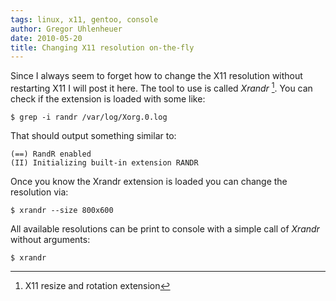 ```yaml
---
tags: linux, x11, gentoo, console
author: Gregor Uhlenheuer
date: 2010-05-20
title: Changing X11 resolution on-the-fly
---
```


Since I always seem to forget how to change the X11 resolution without
restarting X11 I will post it here.  The tool to use is called *Xrandr* [^1].
You can check if the extension is loaded with some like:

    $ grep -i randr /var/log/Xorg.0.log

That should output something similar to:

    (==) RandR enabled
    (II) Initializing built-in extension RANDR

Once you know the Xrandr extension is loaded you can change the resolution via:

    $ xrandr --size 800x600

All available resolutions can be print to console with a simple call of
*Xrandr* without arguments:

    $ xrandr

[^1]: X11 resize and rotation extension
